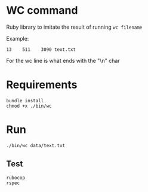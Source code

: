 # WC command

Ruby library to imitate the result of running ```wc filename```

Example:

    13    511    3090 text.txt

For the wc line is what ends with the "\n" char

# Requirements

    bundle install
    chmod +x ./bin/wc

# Run

    ./bin/wc data/text.txt

## Test

    rubocop
    rspec
